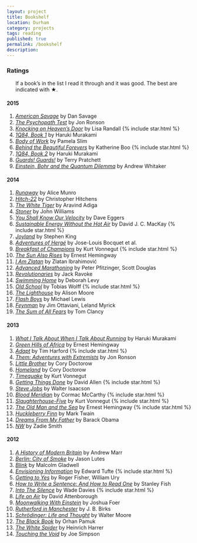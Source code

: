 ```yaml
---
layout: project
title: Bookshelf
location: Durham
category: projects
tags: reading
published: true
permalink: /bookshelf
description:
---
```


<!-- <section> -->

<!-- <aside class="sidebox">

<h1>Wishlist</h1>

If you would like to contribute to this habit, I&rsquo;m always delighted to 
from my wishlist.

</aside> -->

<!-- </section> -->

<section>

<aside class="sidebox">

<h1>Ratings</h1>

<ul>If a book&rsquo;s in the list I read it through and it was good. The best are indicated with <span class="rating">&#9733;</span>.</ul>

</aside>

<h4>2015</h4>

<ol>
<li><em><a href="http://amzn.to/1BFVpEh">American Savage</a></em> by Dan Savage</li>
<li><em><a href="http://amzn.to/1BuKIX6">The Psychopath Test</a></em> by Jon Ronson</li>
<li><em><a href="http://www.amazon.co.uk/gp/product/0099532085">Knocking on Heaven&rsquo;s Door</a></em> by Lisa Randall {% include star.html %}</li>
<li><em><a href="http://www.amazon.co.uk/1Q84-Books-1-2-3/dp/0099578077">1Q84, Book 1</a></em> by Haruki Murakami</li>
<li><em><a href="http://www.amazon.co.uk/Body-Work-Finding-Thread-Together/dp/1591846196/">Body of Work</a></em> by Pamela Slim</li>
<li><em><a href="http://www.amazon.co.uk/Behind-Beautiful-Forevers-Death-Mumbai/dp/1846274494">Behind the Beautiful Forevers</a></em> by Katherine Boo {% include star.html %}</li>
<li><em><a href="http://www.amazon.co.uk/1Q84-Books-1-2-3/dp/0099578077">1Q84, Book 2</a></em> by Haruki Murakami</li>
<li><em><a href="http://www.amazon.co.uk/Guards-Discworld-City-Watch-Collection/dp/1473200180/">Guards! Guards!</a></em> by Terry Pratchett</li>
<li><em><a href="http://www.amazon.co.uk/Einstein-Bohr-Quantum-Dilemma-Information/dp/0521671027">Einstein, Bohr and the Quantum Dilemma</a></em> by Andrew Whitaker</li>
</ol>

</section>

<section>

<h4>2014</h4>

<ol>
<li><em><a href="http://amzn.to/13Wp2FR">Runaway</a></em> by Alice Munro</li>
<li><em><a href="http://amzn.to/14s76nX">Hitch-22</a></em> by Christopher Hitchens</li>
<li><em><a href="http://amzn.to/17fI5NL">The White Tiger</a></em> by Aravind Adiga</li>
<li><em><a href="http://amzn.to/1Ki2ilg">Stoner</a></em> by John Williams</li>
<li><em><a href="http://amzn.to/1xO0zxp">You Shall Know Our Velocity</a></em> by Dave Eggers</li>
<li><em><a href="http://amzn.to/1xzHcK3">Sustainable Energy Without the Hot Air</a></em> by David J. C. MacKay {% include star.html %}</li>
<li><em><a href="http://amzn.to/1FgtfWz">Joyland</a></em> by Stephen King</li>
<li><em><a href="http://amzn.to/1BDKuea">Adventures of Hergé</a></em> by Jose-Louis Bocquet et al.</li>
<li><em><a href="http://amzn.to/1ywfPBS">Breakfast of Champions</a></em> by Kurt Vonnegut {% include star.html %}</li>
<li><em><a href="http://amzn.to/1BuNICR">The Sun Also Rises</a></em> by Ernest Hemingway</li>
<li><em><a href="http://amzn.to/1BuNM5q">I Am Zlatan</a></em> by Zlatan Ibrahimović</li>
<li><em><a href="http://amzn.to/1FgtGQv">Advanced Marathoning</a></em> by Peter Pfitzinger, Scott Douglas</li>
<li><em><a href="#">Revolutionaries</a></em> by Jack Ravoke</li>
<li><em><a href="http://amzn.to/13WpF2n">Swimming Home</a></em> by Deborah Levy</li>
<li><em><a href="http://amzn.to/1wRTzf5">Old School</a></em> by Tobias Wolff {% include star.html %}</li>
<li><em><a href="http://amzn.to/1xO5rWn">The Lighthouse</a></em> by Alison Moore</li>
<li><em><a href="http://amzn.to/1Ki2YHg">Flash Boys</a></em> by Michael Lewis</li>
<li><em><a href="http://amzn.to/1xO1lui">Feynman</a></em> by Jim Ottaviani, Leland Myrick</li>
<li><em><a href="http://amzn.to/1HFNZo8">The Sum of All Fears</a></em> by Tom Clancy</li>
</ol>

</section>

<section>

<h4>2013</h4>

<ol>
<li><em><a href="/">What I Talk About When I Talk About Running</a></em> by Haruki Murakami</li>
<li><em><a href="/">Green Hills of Africa</a></em> by Ernest Hemingway</li>
<li><em><a href="/">Adapt</a></em> by Tim Harford {% include star.html %}</li>
<li><em><a href="/">Them: Adventures with Extremists</a></em> by Jon Ronson</li>
<li><em><a href="/">Little Brother</a></em> by Cory Doctorow</li>
<li><em><a href="/">Homeland</a></em> by Cory Doctorow</li>
<li><em><a href="/">Timequake</a></em> by Kurt Vonnegut</li>
<li><em><a href="/">Getting Things Done</a></em> by David Allen {% include star.html %}</li>
<li><em><a href="/">Steve Jobs</a></em> by Walter Isaacson</li>
<li><em><a href="/">Blood Meridian</a></em> by Cormac McCarthy {% include star.html %}</li>
<li><em><a href="/">Slaughterhouse-Five</a></em> by Kurt Vonnegut {% include star.html %}</li>
<li><em><a href="/">The Old Man and the Sea</a></em> by Ernest Hemingway {% include star.html %}</li>
<li><em><a href="/">Huckleberry Finn</a></em> by Mark Twain</li>
<li><em><a href="/">Dreams From My Father</a></em> by Barack Obama</li>
<li><em><a href="/">NW</a></em> by Zadie Smith</li>
</ol>

</section>

<section>

<h4>2012</h4>

<ol>
<li><em><a href="/">A History of Modern Britain</a></em> by Andrew Marr</li>
<li><em><a href="/">Berlin: City of Smoke</a></em> by Jason Lutes</li>
<li><em><a href="/">Blink</a></em> by Malcolm Gladwell</li>
<li><em><a href="/">Envisioning Information</a></em> by Edward Tufte {% include star.html %}</li>
<li><em><a href="/">Getting to Yes</a></em> by Roger Fisher, William Ury</li>
<li><em><a href="/">How to Write a Sentence: And How to Read One</a></em> by Stanley Fish</li>
<li><em><a href="/">Into The Silence</a></em> by Wade Davies {% include star.html %}</li>
<li><em><a href="/">Life on Air</a></em> by David Attenborough</li>
<li><em><a href="/">Moonwalking With Einstein</a></em> by Joshua Foer</li>
<li><em><a href="/">Rutherford in Manchester</a></em> by J. B. Birks</li>
<li><em><a href="/">Schrödinger: Life and Thought</a></em> by Walter Moore</li>
<li><em><a href="/">The Black Book</a></em> by Orhan Pamuk</li>
<li><em><a href="/">The White Spider</a></em> by Heinrich Harrer</li>
<li><em><a href="/">Touching the Void</a></em> by Joe Simpson</li>
</ol>

</section>

<!-- <section>

<h4>Earlier</h4>

</section> -->